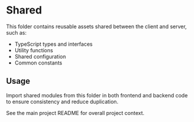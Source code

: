 # Shared

This folder contains reusable assets shared between the client and server, such as:

- TypeScript types and interfaces
- Utility functions
- Shared configuration
- Common constants

## Usage

Import shared modules from this folder in both frontend and backend code to ensure consistency and reduce duplication.

See the main project README for overall project context.
